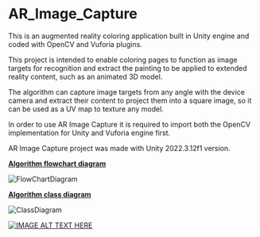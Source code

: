# AR_Image_Capture
This is an augmented reality coloring application built in Unity engine and coded with OpenCV and Vuforia plugins.  
  
This project is intended to enable coloring pages to function as image targets for recognition and extract the painting to be applied to extended reality content, such as an animated 3D model.  
  
The algorithm can capture image targets from any angle with the device camera and extract their content to project them into a square image, so it can be used as a UV map to texture any model.  
  
In order to use AR Image Capture it is required to import both the OpenCV implementation for Unity and Vuforia engine first.  
  
AR Image Capture project was made with Unity 2022.3.12f1 version.  
  
<b><u>Algorithm flowchart diagram</u></b>  
  
![FlowChartDiagram](https://github.com/Isco16/AR_Image_Capture/assets/112453307/3a9ab9c5-713e-4ef2-adaf-36e2190e5a9c)
  
<b><u>Algorithm class diagram</u></b>  
  
![ClassDiagram](https://github.com/Isco16/AR_Image_Capture/assets/112453307/84f983f9-013f-4cfd-a51d-dd92a3b694b9)
  
[![IMAGE ALT TEXT HERE](https://img.youtube.com/vi/u0hb3MhlETI/0.jpg)](https://www.youtube.com/watch?v=u0hb3MhlETI)
